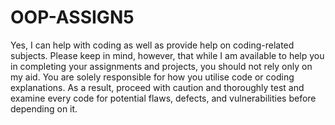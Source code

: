 # OOP-ASSIGN5

Yes, I can help with coding as well as provide help on coding-related subjects. Please keep in mind, however, that while I am available to help you in completing your assignments and projects, you should not rely only on my aid. You are solely responsible for how you utilise code or coding explanations. As a result, proceed with caution and thoroughly test and examine every code for potential flaws, defects, and vulnerabilities before depending on it.
